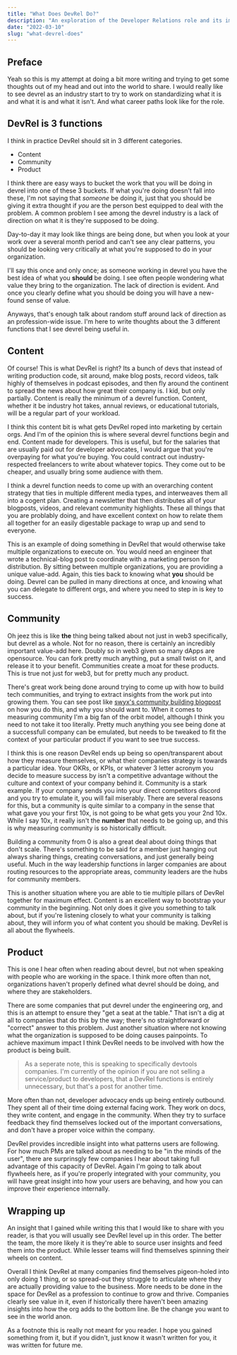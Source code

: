 ```yaml
---
title: "What Does DevRel Do?"
description: "An exploration of the Developer Relations role and its importance in tech"
date: "2022-03-10"
slug: "what-devrel-does"
---
```


## Preface

Yeah so this is my attempt at doing a bit more writing and trying to get some thoughts out of my head and out into the world to share.
I would really like to see devrel as an industry start to try to work on standardizing what it is and what it is and what it isn't. And what career paths look like for the role.

## DevRel is 3 functions

I think in practice DevRel should sit in 3 different categories.

- Content
- Community
- Product

I think there are easy ways to bucket the work that you will be doing in devrel into one of these 3 buckets. If what you're doing doesn't fall into these, I'm not saying that _someone_ be doing it, just that you should be giving it extra thought if _you_ are the person best equipped to deal with the problem. A common problem I see among the devrel industry is a lack of direction on what it is they're supposed to be doing.

Day-to-day it may look like things are being done, but when you look at your work over a several month period and can't see any clear patterns, you should be looking very critically at what you're supposed to do in your organization.

I'll say this once and only once; as someone working in devrel you have the best idea of what you **should** be doing. I see often people wondering what value they bring to the organization. The lack of direction is evident. And once you clearly define what you should be doing you will have a new-found sense of value.

Anyways, that's enough talk about random stuff around lack of direction as an profession-wide issue. I'm here to write thoughts about the 3 different functions that I see devrel being useful in.

## Content

Of course! This is what DevRel is right? Its a bunch of devs that instead of writing production code, sit around, make blog posts, record videos, talk highly of themselves in podcast episodes, and then fly around the continent to spread the news about how great their company is. I kid, but only partially. Content is really the minimum of a devrel function. Content, whether it be industry hot takes, annual reviews, or educational tutorials, will be a regular part of your workload.

I think this content bit is what gets DevRel roped into marketing by certain orgs. And I'm of the opinion this is where several devrel functions begin and end. Content made for developers. This is useful, but for the salaries that are usually paid out for developer advocates, I would argue that you're overpaying for what you're buying. You could contract out industry-respected freelancers to write about whatever topics. They come out to be cheaper, and usually bring some audience with them.

I think a devrel function needs to come up with an overarching content strategy that ties in multiple different media types, and interweaves them all into a cogent plan. Creating a newsletter that then distributes all of your blogposts, videos, and relevant community highlights. These all things that you are problably doing, and have excellent context on how to relate them all together for an easily digestable package to wrap up and send to everyone.

This is an example of doing something in DevRel that would otherwise take multiple organizations to execute on. You would need an engineer that wrote a technical-blog post to coordinate with a marketing person for distribution. By sitting between multiple organizations, you are providing a unique value-add. Again, this ties back to knowing what **you** should be doing. Devrel can be pulled in many directions at once, and knowing what you can delegate to different orgs, and where you need to step in is key to success.

## Community

Oh jeez this is like **the** thing being talked about not just in web3 specifically, but devrel as a whole. Not for no reason, there is certainly an incredibly important value-add here. Doubly so in web3 given so many dApps are opensource. You can fork pretty much anything, put a small twist on it, and release it to your benefit. Communities create a moat for these products. This is true not just for web3, but for pretty much any product.

There's great work being done around trying to come up with how to build tech communities, and trying to extract insights from the work put into growing them. You can see post like [swyx's community building blogpost](https://www.swyx.io/community-builder) on how you do this, and why you should want to. When it comes to measuring community I'm a big fan of the orbit model, although I think you need to not take it too literally. Pretty much anything you see being done at a successfull company can be emulated, but needs to be tweaked to fit the context of your particular product if you want to see true success.

I think this is one reason DevRel ends up being so open/transparent about how they measure themselves, or what their companies strategy is towards a particular idea. Your OKRs, or KPIs, or whatever 3 letter acronym you decide to measure success by isn't a competitive advantage without the culture and context of your company behind it. Community is a stark example. If your company sends you into your direct competitors discord and you try to emulate it, you will fail miserably. There are several reasons for this, but a community is quite similar to a company in the sense that what gave you your first 10x, is not going to be what gets you your 2nd 10x. While I say 10x, it really isn't the **number** that needs to be going up, and this is why measuring community is so historically difficult.

Building a community from 0 is also a great deal about doing things that don't scale. There's something to be said for a member just hanging out always sharing things, creating conversations, and just generally being useful. Much in the way leadership functions in larger companies are about routing resources to the appropriate areas, community leaders are the hubs for community members.

This is another situation where you are able to tie multiple pillars of DevRel together for maximum effect. Content is an excellent way to bootstrap your community in the beginning. Not only does it give you something to talk about, but if you're listening closely to what your community is talking about, they will inform you of what content you should be making. DevRel is all about the flywheels.

## Product

This is one I hear often when reading about devrel, but not when speaking with people who are working in the space. I think more often than not, organizations haven't properly defined what devrel should be doing, and where they are stakeholders.

There are some companies that put devrel under the engineering org, and this is an attempt to ensure they "get a seat at the table." That isn't a dig at all to companies that do this by the way; there's no straightforward or "correct" answer to this problem. Just another situation where not knowing what the organization is supposed to be doing causes painpoints. To achieve maximum impact I think DevRel needs to be involved with how the product is being built.

> As a seperate note, this is speaking to specifically devtools companies. I'm currently of the opinion if you are not selling a service/product to developers, that a DevRel functions is entirely unnecessary, but that's a post for another time.

More often than not, developer advocacy ends up being entirely outbound. They spent all of their time doing external facing work. They work on docs, they write content, and engage in the community. When they try to surface feedback they find themselves locked out of the important conversations, and don't have a proper voice within the company.

DevRel provides incredible insight into what patterns users are following. For how much PMs are talked about as needing to be "in the minds of the user", there are surprinsgly few companies I hear about taking full advantage of this capacity of DevRel. Again I'm going to talk about flywheels here, as if you're properly integrated with your community, you will have great insight into how your users are behaving, and how you can improve their experience internally.

## Wrapping up

An insight that I gained while writing this that I would like to share with you reader, is that you will usually see DevRel level up in this order. The better the team, the more likely it is they're able to source user insights and feed them into the product. While lesser teams will find themselves spinning their wheels on content.

Overall I think DevRel at many companies find themselves pigeon-holed into only doing 1 thing, or so spread-out they struggle to articulate where they are actually providing value to the business. More needs to be done in the space for DevRel as a profession to continue to grow and thrive. Companies clearly see value in it, even if historically there haven't been amazing insights into how the org adds to the bottom line. Be the change you want to see in the world anon.

As a footnote this is really not meant for you reader. I hope you gained something from it, but if you didn't, just know it wasn't written for you, it was written for future me.
